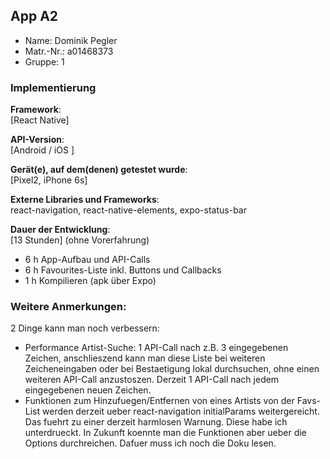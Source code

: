 ## App A2

* Name:	Dominik Pegler
* Matr.-Nr.:	a01468373
* Gruppe:	1


### Implementierung

**Framework**:	
[React Native]

**API-Version**:	
[Android / iOS ]

**Gerät(e), auf dem(denen) getestet wurde**:  
[Pixel2, iPhone 6s]

**Externe Libraries und Frameworks**:  
react-navigation, react-native-elements, expo-status-bar

**Dauer der Entwicklung**:  
[13 Stunden]
(ohne Vorerfahrung)
- 6 h App-Aufbau und API-Calls
- 6 h Favourites-Liste inkl. Buttons und Callbacks
- 1 h Kompilieren (apk über Expo)

### Weitere Anmerkungen:  
2 Dinge kann man noch verbessern:
- Performance Artist-Suche: 1 API-Call nach z.B. 3 eingegebenen Zeichen, anschlieszend kann man diese Liste bei weiteren Zeicheneingaben oder bei Bestaetigung lokal durchsuchen, ohne einen weiteren API-Call anzustoszen. Derzeit 1 API-Call nach jedem eingegebenen neuen Zeichen.
- Funktionen zum Hinzufuegen/Entfernen von eines Artists von der Favs-List werden derzeit ueber react-navigation initialParams weitergereicht. Das fuehrt zu einer derzeit harmlosen Warnung. Diese habe ich unterdrueckt. In Zukunft koennte man die Funktionen aber ueber die Options durchreichen. Dafuer muss ich noch die Doku lesen.

